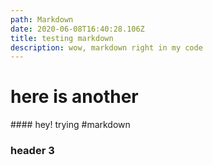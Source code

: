 ```yaml
---
path: Markdown
date: 2020-06-08T16:40:28.106Z
title: testing markdown
description: wow, markdown right in my code
---
```

<h1> here is another </h1>
#### hey!
trying #markdown
<h3>header 3</h3>



